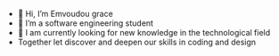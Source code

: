 - 👋 Hi, I’m Emvoudou grace
- 👀 I’m a software engineering student
- 🌱 I am currently looking for new knowledge in the technological field
- Together let discover and deepen our skills in coding and design
